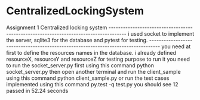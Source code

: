 # CentralizedLockingSystem
Assignment 1 Centralized locking system ------------------------------------------------------------------------------------- i used socket to implement the server, sqlite3 for the database and pytest for testing. ---------------------------------------------------------------------------------- you need at first to define the resources names in the database. i already defined resourceX, resourceY and resourceZ for testing purpose  to run it you need to run the socket_server.py first using this command  python socket_server.py  then open another terminal and run the client_sample using this command   python client_sample.py   or run the test cases implemented using this command   py.test -q test.py    you should see 12 passed in 52.24 seconds
